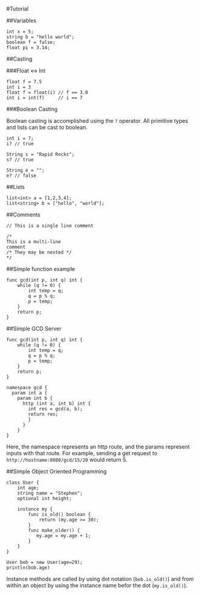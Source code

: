 #Tutorial

##Variables 

```
int x = 5;
string b = "hello world";
boolean f = false;
float pi = 3.14;
```

##Casting

###Float <-> Int
```
float f = 7.5
int i = 3
float f = float(i) // f == 3.0
int i = int(f)     // i == 7
```

###Boolean Casting

Boolean casting is accomplished using the `?` operator. All primitive types and lists can be cast to boolean.

```
int i = 7;
i? // true

String s = "Rapid Rocks";
s? // true

String e = "";
e? // false
```

##Lists

```
list<int> a = [1,2,3,4];
list<string> b = ["hello", "world"];
```

##Comments 
```
// This is a single line comment

/*
This is a multi-line
comment
/* They may be nested */
*/
```

##Simple function example
```
func gcd(int p, int q) int {
    while (q != 0) {
        int temp = q;
        q = p % q;
        p = temp;
    }
    return p;
}
```

##Simple GCD Server

```
func gcd(int p, int q) int {
    while (q != 0) {
        int temp = q;
        q = p % q;
        p = temp;
    }
    return p;
}

namespace gcd {
  param int a {
    param int b {
      http (int a, int b) int {
        int res = gcd(a, b);
        return res;
        }
      }
    }
}
```

Here, the namespace represents an http route, and the params represent inputs with that route. For example, sending a get request to `http://hostname:8080/gcd/15/20` would return 5.


##Simple Object Oriented Programming
```
class User {
    int age;
    string name = "Stephen";
    optional int height;

    instance my {
        func is_old() boolean {
            return (my.age >= 30);
        }
        func make_older() {
           my.age = my.age + 1;
        }
    }
}

User bob = new User(age=29);
println(bob.age)
```

Instance methods are called by using dot notation (`bob.is_old()`) and from within an object by using the instance name befor the dot (`my.is_old()`).


